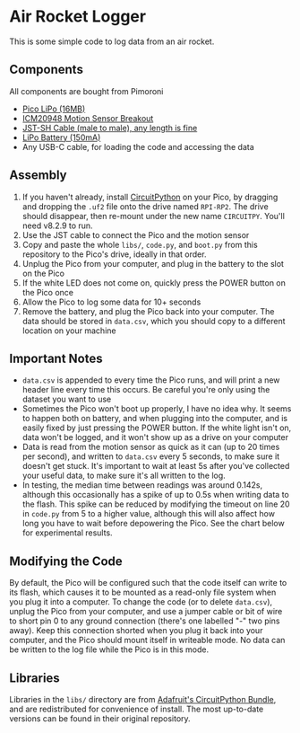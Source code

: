 # Air Rocket Logger
This is some simple code to log data from an air rocket.

## Components
All components are bought from Pimoroni
- [Pico LiPo (16MB)](https://shop.pimoroni.com/products/pimoroni-pico-lipo?variant=39335427080275)
- [ICM20948 Motion Sensor Breakout](https://shop.pimoroni.com/products/icm20948?variant=27843993960531)
- [JST-SH Cable (male to male), any length is fine](https://shop.pimoroni.com/products/jst-sh-cable-qwiic-stemma-qt-compatible?variant=31910609813587)
- [LiPo Battery (150mA)](https://shop.pimoroni.com/products/lipo-battery-pack?variant=20429081991)
- Any USB-C cable, for loading the code and accessing the data

## Assembly
1. If you haven't already, install [CircuitPython](https://circuitpython.org/board/pimoroni_picolipo_16mb/) on your Pico, by dragging and dropping the `.uf2` file onto the drive named `RPI-RP2`. The drive should disappear, then re-mount under the new name `CIRCUITPY`. You'll need v8.2.9 to run.
2. Use the JST cable to connect the Pico and the motion sensor
3. Copy and paste the whole `libs/`, `code.py`, and `boot.py` from this repository to the Pico's drive, ideally in that order.
4. Unplug the Pico from your computer, and plug in the battery to the slot on the Pico
5. If the white LED does not come on, quickly press the POWER button on the Pico once
6. Allow the Pico to log some data for 10+ seconds
7. Remove the battery, and plug the Pico back into your computer. The data should be stored in `data.csv`, which you should copy to a different location on your machine

## Important Notes
- `data.csv` is appended to every time the Pico runs, and will print a new header line every time this occurs. Be careful you're only using the dataset you want to use
- Sometimes the Pico won't boot up properly, I have no idea why. It seems to happen both on battery, and when plugging into the computer, and is easily fixed by just pressing the POWER button. If the white light isn't on, data won't be logged, and it won't show up as a drive on your computer
- Data is read from the motion sensor as quick as it can (up to 20 times per second), and written to `data.csv` every 5 seconds, to make sure it doesn't get stuck. It's important to wait at least 5s after you've collected your useful data, to make sure it's all written to the log.
- In testing, the median time between readings was around 0.142s, although this occasionally has a spike of up to 0.5s when writing data to the flash. This spike can be reduced by modifying the timeout on line 20 in `code.py` from 5 to a higher value, although this will also affect how long you have to wait before depowering the Pico. See the chart below for experimental results.

## Modifying the Code
By default, the Pico will be configured such that the code itself can write to its flash, which causes it to be mounted as a read-only file system when you plug it into a computer. To change the code (or to delete `data.csv`), unplug the Pico from your computer, and use a jumper cable or bit of wire to short pin 0 to any ground connection (there's one labelled "-" two pins away). Keep this connection shorted when you plug it back into your computer, and the Pico should mount itself in writeable mode. No data can be written to the log file while the Pico is in this mode.

## Libraries
Libraries in the `libs/` directory are from [Adafruit's CircuitPython Bundle](https://github.com/adafruit/Adafruit_CircuitPython_Bundle), and are redistributed for convenience of install. The most up-to-date versions can be found in their original repository.